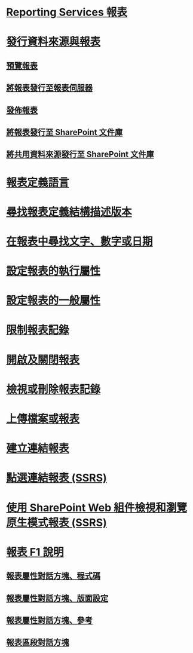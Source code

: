 # [Reporting Services 報表](reporting-services-reports-ssrs.md)
# [發行資料來源與報表](publishing-data-sources-and-reports.md)
## [預覽報表](previewing-reports.md)
## [將報表發行至報表伺服器](publishing-reports-to-a-report-server.md)
## [發佈報表](../publish-reports.md)
## [將報表發行至 SharePoint 文件庫](publish-a-report-to-a-sharepoint-library.md)
## [將共用資料來源發行至 SharePoint 文件庫](publish-a-shared-data-source-to-a-sharepoint-library.md)
# [報表定義語言](report-definition-language-ssrs.md)
# [尋找報表定義結構描述版本](find-the-report-definition-schema-version-ssrs.md)
# [在報表中尋找文字、數字或日期](find-text-numbers-or-dates-in-a-report.md)
# [設定報表的執行屬性](configure-execution-properties-for-a-report-report-manager.md)
# [設定報表的一般屬性](../configure-general-properties-for-a-report-report-manager.md)
# [限制報表記錄](limit-report-history-report-manager.md)
# [開啟及關閉報表](open-and-close-a-report-report-manager.md)
# [檢視或刪除報表記錄](../view-or-delete-report-history-report-manager.md)
# [上傳檔案或報表](upload-a-file-or-report-report-manager.md)
# [建立連結報表](create-a-linked-report.md)
# [點選連結報表 (SSRS)](clickthrough-reports-ssrs.md)
# [使用 SharePoint Web 組件檢視和瀏覽原生模式報表 (SSRS)](view-and-explore-native-mode-reports-using-sharepoint-web-parts-ssrs.md)
# [報表 F1 說明](../report-f1-help.md)
## [報表屬性對話方塊、程式碼](../report-properties-dialog-box-code.md)
## [報表屬性對話方塊、版面設定](../report-properties-dialog-box-page-setup.md)
## [報表屬性對話方塊、參考](../report-properties-dialog-box-references.md)
## [報表區段對話方塊](../report-sections-dialog-box.md)

